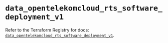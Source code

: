 # `data_opentelekomcloud_rts_software_deployment_v1`

Refer to the Terraform Registry for docs: [`data_opentelekomcloud_rts_software_deployment_v1`](https://registry.terraform.io/providers/opentelekomcloud/opentelekomcloud/1.36.0/docs/data-sources/rts_software_deployment_v1).
